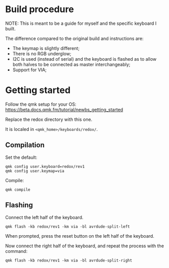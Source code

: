 # Build procedure

NOTE: This is meant to be a guide for myself and the specific keyboard I built.

The difference compared to the original build and instructions are:
 * The keymap is slightly different;
 * There is no RGB underglow;
 * I2C is used (instead of serial) and the keyboard is flashed as to allow both halves to be connected as master interchangeably;
 * Support for VIA;

# Getting started

Follow the qmk setup for your OS: https://beta.docs.qmk.fm/tutorial/newbs_getting_started

Replace the redox directory with this one.

It is localed in `<qmk_home>/keyboards/redox/`.

## Compilation

Set the default:
```
qmk config user.keyboard=redox/rev1
qmk config user.keymap=via
```

Compile:
```
qmk compile
```

## Flashing

Connect the left half of the keyboard.

```
qmk flash -kb redox/rev1 -km via -bl avrdude-split-left
```

When prompted, press the reset button on the left half of the keyboard.

Now connect the right half of the keyboard, and repeat the process with the command:

```
qmk flash -kb redox/rev1 -km via -bl avrdude-split-right
```

